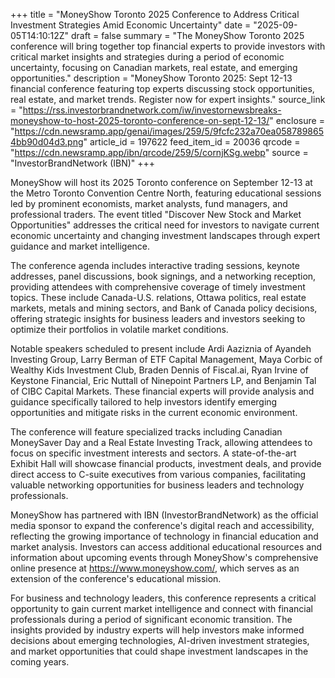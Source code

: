 +++
title = "MoneyShow Toronto 2025 Conference to Address Critical Investment Strategies Amid Economic Uncertainty"
date = "2025-09-05T14:10:12Z"
draft = false
summary = "The MoneyShow Toronto 2025 conference will bring together top financial experts to provide investors with critical market insights and strategies during a period of economic uncertainty, focusing on Canadian markets, real estate, and emerging opportunities."
description = "MoneyShow Toronto 2025: Sept 12-13 financial conference featuring top experts discussing stock opportunities, real estate, and market trends. Register now for expert insights."
source_link = "https://rss.investorbrandnetwork.com/iw/investornewsbreaks-moneyshow-to-host-2025-toronto-conference-on-sept-12-13/"
enclosure = "https://cdn.newsramp.app/genai/images/259/5/9fcfc232a70ea0587898654bb90d04d3.png"
article_id = 197622
feed_item_id = 20036
qrcode = "https://cdn.newsramp.app/ibn/qrcode/259/5/cornjKSg.webp"
source = "InvestorBrandNetwork (IBN)"
+++

<p>MoneyShow will host its 2025 Toronto conference on September 12-13 at the Metro Toronto Convention Centre North, featuring educational sessions led by prominent economists, market analysts, fund managers, and professional traders. The event titled "Discover New Stock and Market Opportunities" addresses the critical need for investors to navigate current economic uncertainty and changing investment landscapes through expert guidance and market intelligence.</p><p>The conference agenda includes interactive trading sessions, keynote addresses, panel discussions, book signings, and a networking reception, providing attendees with comprehensive coverage of timely investment topics. These include Canada-U.S. relations, Ottawa politics, real estate markets, metals and mining sectors, and Bank of Canada policy decisions, offering strategic insights for business leaders and investors seeking to optimize their portfolios in volatile market conditions.</p><p>Notable speakers scheduled to present include Ardi Aaziznia of Ayandeh Investing Group, Larry Berman of ETF Capital Management, Maya Corbic of Wealthy Kids Investment Club, Braden Dennis of Fiscal.ai, Ryan Irvine of Keystone Financial, Eric Nuttall of Ninepoint Partners LP, and Benjamin Tal of CIBC Capital Markets. These financial experts will provide analysis and guidance specifically tailored to help investors identify emerging opportunities and mitigate risks in the current economic environment.</p><p>The conference will feature specialized tracks including Canadian MoneySaver Day and a Real Estate Investing Track, allowing attendees to focus on specific investment interests and sectors. A state-of-the-art Exhibit Hall will showcase financial products, investment deals, and provide direct access to C-suite executives from various companies, facilitating valuable networking opportunities for business leaders and technology professionals.</p><p>MoneyShow has partnered with IBN (InvestorBrandNetwork) as the official media sponsor to expand the conference's digital reach and accessibility, reflecting the growing importance of technology in financial education and market analysis. Investors can access additional educational resources and information about upcoming events through MoneyShow's comprehensive online presence at <a href="https://www.moneyshow.com/" rel="nofollow" target="_blank">https://www.moneyshow.com/</a>, which serves as an extension of the conference's educational mission.</p><p>For business and technology leaders, this conference represents a critical opportunity to gain current market intelligence and connect with financial professionals during a period of significant economic transition. The insights provided by industry experts will help investors make informed decisions about emerging technologies, AI-driven investment strategies, and market opportunities that could shape investment landscapes in the coming years.</p>